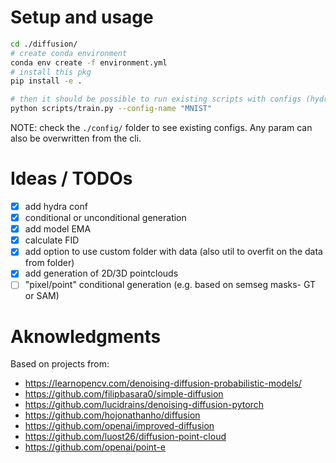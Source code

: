 
# Setup and usage

```bash
cd ./diffusion/
# create conda environment
conda env create -f environment.yml
# install this pkg
pip install -e .
```

```bash
# then it should be possible to run existing scripts with configs (hydra confs based)
python scripts/train.py --config-name "MNIST"
```

NOTE: check the `./config/` folder to see existing configs. Any param can also be overwritten from the cli.

# Ideas / TODOs

- [x] add hydra conf
- [x] conditional or unconditional generation
- [x] add model EMA
- [x] calculate FID
- [x] add option to use custom folder with data (also util to overfit on the data from folder)
- [x] add generation of 2D/3D pointclouds
- [ ] "pixel/point" conditional generation (e.g. based on semseg masks- GT or SAM)

# Aknowledgments

Based on projects from:

- <https://learnopencv.com/denoising-diffusion-probabilistic-models/>
- <https://github.com/filipbasara0/simple-diffusion>
- <https://github.com/lucidrains/denoising-diffusion-pytorch>
- <https://github.com/hojonathanho/diffusion>
- <https://github.com/openai/improved-diffusion>
- <https://github.com/luost26/diffusion-point-cloud>
- <https://github.com/openai/point-e>
